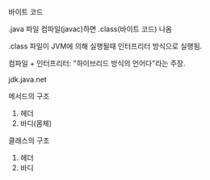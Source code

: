 바이트 코드

.java 파일 컴파일(javac)하면 .class(바이트 코드) 나옴

.class 파일이 JVM에 의해 실행될때 인터프리터 방식으로 실행됨.

컴파일 + 인터프리터: "하이브리드 방식의 언어다"라는 주장.

jdk.java.net

메서드의 구조
1. 헤더
2. 바디(몸체)

클래스의 구조
1. 헤더
2. 바디